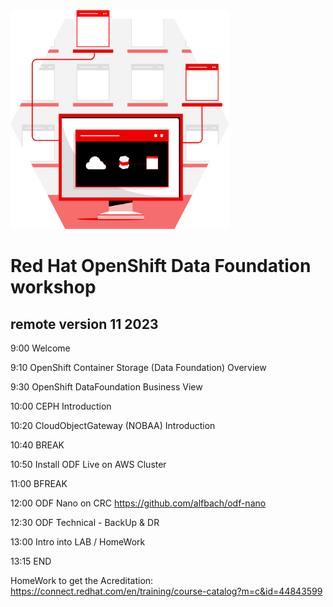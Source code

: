 <img src="https://github.com/RHEPDS/OCPStorage/blob/main/RH_Brand_MCS_APP_SERVICES.svg" width="350" height="350">

# Red Hat OpenShift Data Foundation workshop
## remote version 11 2023

9:00	Welcome

9:10	OpenShift Container Storage (Data Foundation) Overview

9:30	OpenShift DataFoundation Business View

10:00	CEPH Introduction

10:20	CloudObjectGateway (NOBAA) Introduction 

10:40	BREAK

10:50	Install ODF Live on AWS Cluster

11:00	BFREAK

12:00 ODF Nano on CRC https://github.com/alfbach/odf-nano

12:30	ODF Technical - BackUp & DR

13:00 Intro into LAB / HomeWork

13:15	END

HomeWork to get the Acreditation: https://connect.redhat.com/en/training/course-catalog?m=c&id=44843599

